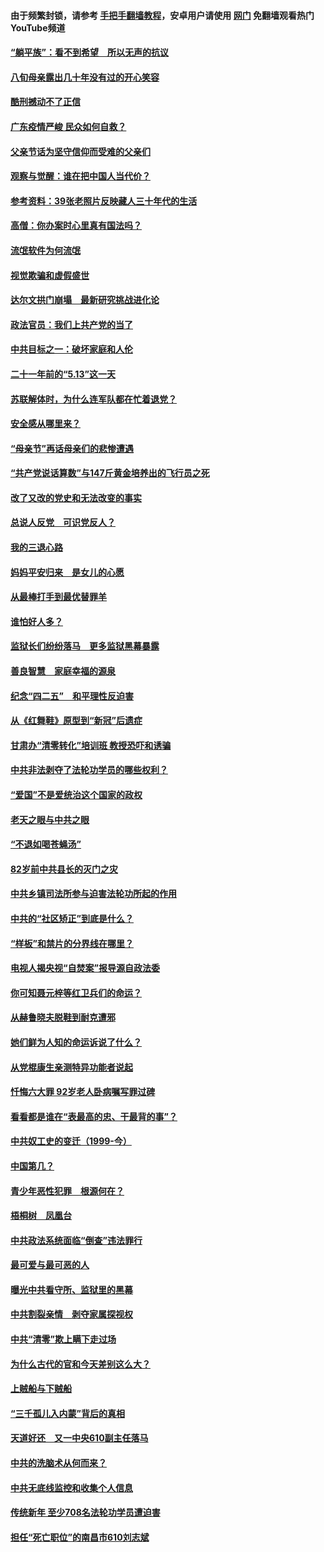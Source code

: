#### 由于频繁封锁，请参考 [手把手翻墙教程](https://github.com/gfw-breaker/guides/wiki/)，安卓用户请使用 [网门](https://github.com/gfw-breaker/nogfw/blob/master/dl.md?t=06292301) 免翻墙观看热门YouTube频道 

#### [“躺平族”：看不到希望　所以无声的抗议](../pages/19/427464.md?t=06292301) 

#### [八旬母亲露出几十年没有过的开心笑容](../pages/19/427429.md?t=06292301) 

#### [酷刑撼动不了正信](../pages/19/427414.md?t=06292301) 

#### [广东疫情严峻 民众如何自救？](../pages/19/427311.md?t=06292301) 

#### [父亲节话为坚守信仰而受难的父亲们](../pages/19/427033.md?t=06292301) 

#### [观察与觉醒：谁在把中国人当代价？](../pages/19/426987.md?t=06292301) 

#### [参考资料：39张老照片反映藏人三十年代的生活](../pages/19/426471.md?t=06292301) 

#### [高僧：你办案时心里真有国法吗？](../pages/19/426530.md?t=06292301) 

#### [流氓软件为何流氓](../pages/19/426531.md?t=06292301) 

#### [视觉欺骗和虚假盛世](../pages/19/426443.md?t=06292301) 

#### [达尔文拱门崩塌　最新研究挑战进化论](../pages/19/426009.md?t=06292301) 

#### [政法官员：我们上共产党的当了](../pages/19/425351.md?t=06292301) 

#### [中共目标之一：破坏家庭和人伦](../pages/19/424454.md?t=06292301) 

#### [二十一年前的“5.13”这一天](../pages/19/424814.md?t=06292301) 

#### [苏联解体时，为什么连军队都在忙着退党？](../pages/19/424335.md?t=06292301) 

#### [安全感从哪里来？](../pages/19/424336.md?t=06292301) 

#### [“母亲节”再话母亲们的悲惨遭遇](../pages/19/424234.md?t=06292301) 

#### [“共产党说话算数”与147斤黄金培养出的飞行员之死](../pages/19/424115.md?t=06292301) 

#### [改了又改的党史和无法改变的事实](../pages/19/424037.md?t=06292301) 

#### [总说人反党　可识党反人？](../pages/19/423820.md?t=06292301) 

#### [我的三退心路](../pages/19/423876.md?t=06292301) 

#### [妈妈平安归来　是女儿的心愿](../pages/19/423947.md?t=06292301) 

#### [从最棒打手到最优替罪羊](../pages/19/423819.md?t=06292301) 

#### [谁怕好人多？](../pages/19/423774.md?t=06292301) 

#### [监狱长们纷纷落马　更多监狱黑幕暴露](../pages/19/423787.md?t=06292301) 

#### [善良智慧　家庭幸福的源泉](../pages/19/423632.md?t=06292301) 

#### [纪念“四二五”　和平理性反迫害](../pages/19/423660.md?t=06292301) 

#### [从《红舞鞋》原型到“新冠”后遗症](../pages/19/423509.md?t=06292301) 

#### [甘肃办“清零转化”培训班 教授恐吓和诱骗](../pages/19/423498.md?t=06292301) 

#### [中共非法剥夺了法轮功学员的哪些权利？](../pages/19/423392.md?t=06292301) 

#### [“爱国”不是爱统治这个国家的政权](../pages/19/423029.md?t=06292301) 

#### [老天之眼与中共之眼](../pages/19/423378.md?t=06292301) 

#### [“不退如喝苍蝇汤”](../pages/19/423287.md?t=06292301) 

#### [82岁前中共县长的灭门之灾](../pages/19/423055.md?t=06292301) 

#### [中共乡镇司法所参与迫害法轮功所起的作用](../pages/19/423064.md?t=06292301) 

#### [中共的“社区矫正”到底是什么？](../pages/19/422870.md?t=06292301) 

#### [“样板”和禁片的分界线在哪里？](../pages/19/422704.md?t=06292301) 

#### [电视人揭央视“自焚案”报导源自政法委](../pages/19/422770.md?t=06292301) 

#### [你可知聂元梓等红卫兵们的命运？](../pages/19/422848.md?t=06292301) 

#### [从赫鲁晓夫脱鞋到耐克遭邪](../pages/19/422826.md?t=06292301) 

#### [她们鲜为人知的命运诉说了什么？](../pages/19/422754.md?t=06292301) 

#### [从党棍康生亲测特异功能者说起](../pages/19/422657.md?t=06292301) 

#### [忏悔六大罪 92岁老人卧病嘱写罪过碑](../pages/19/422750.md?t=06292301) 

#### [看看都是谁在“表最高的忠、干最背的事”？](../pages/19/422703.md?t=06292301) 

#### [中共奴工史的变迁（1999-今）](../pages/19/422656.md?t=06292301) 

#### [中国第几？](../pages/19/422496.md?t=06292301) 

#### [青少年恶性犯罪　根源何在？](../pages/19/422449.md?t=06292301) 

#### [梧桐树　凤凰台](../pages/19/422442.md?t=06292301) 

#### [中共政法系统面临“倒查”违法罪行](../pages/19/422497.md?t=06292301) 

#### [最可爱与最可恶的人](../pages/19/422448.md?t=06292301) 

#### [曝光中共看守所、监狱里的黑幕](../pages/19/422390.md?t=06292301) 

#### [中共割裂亲情　剥夺家属探视权](../pages/19/422364.md?t=06292301) 

#### [中共“清零”欺上瞒下走过场](../pages/19/422306.md?t=06292301) 

#### [为什么古代的官和今天差别这么大？](../pages/19/422228.md?t=06292301) 

#### [上贼船与下贼船](../pages/19/422276.md?t=06292301) 

#### [“三千孤儿入内蒙”背后的真相](../pages/19/422229.md?t=06292301) 

#### [天道好还　又一中央610副主任落马](../pages/19/422155.md?t=06292301) 

#### [中共的洗脑术从何而来？](../pages/19/422154.md?t=06292301) 

#### [中共无底线监控和收集个人信息](../pages/19/422039.md?t=06292301) 

#### [传统新年 至少708名法轮功学员遭迫害](../pages/19/421946.md?t=06292301) 

#### [担任“死亡职位”的南昌市610刘志斌](../pages/19/421957.md?t=06292301) 

